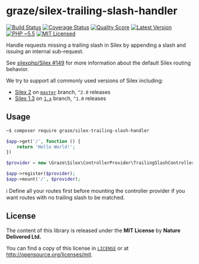 # graze/silex-trailing-slash-handler

[![Build Status][ico-build]][travis]
[![Coverage Status][ico-coverage]][coverage]
[![Quality Score][ico-quality]][quality] 
[![Latest Version][ico-package]][package]
[![PHP ~5.5][ico-engine]][lang]
[![MIT Licensed][ico-license]][license]

Handle requests missing a trailing slash in Silex by
appending a slash and issuing an internal sub-request.

See [silexphp/Silex #149](https://github.com/silexphp/Silex/issues/149) for more
information about the default Silex routing behavior.

We try to support all commonly used versions of Silex including:

- [Silex 2][silex-2] on [`master`][branch-master] branch, `^2.0` releases
- [Silex 1.3][silex-1] on [`1.x`][branch-1.x] branch, `^1.0` releases

<!-- Links -->
[travis]: https://travis-ci.org/graze/silex-trailing-slash-handler
[lang]: https://secure.php.net
[package]: https://packagist.org/packages/graze/silex-trailing-slash-handler
[license]: https://github.com/graze/silex-trailing-slash-handler/blob/master/LICENSE
[coverage]: https://scrutinizer-ci.com/g/graze/silex-trailing-slash-handler/code-structure
[quality]: https://scrutinizer-ci.com/g/graze/silex-trailing-slash-handler
[silex-2]: https://github.com/silexphp/Silex
[silex-1]: https://github.com/silexphp/Silex/tree/1.3
[branch-master]: https://github.com/graze/silex-trailing-slash-handler/tree/master
[branch-1.x]: https://github.com/graze/silex-trailing-slash-handler/tree/1.x

<!-- Images -->
[ico-license]: https://img.shields.io/packagist/l/graze/silex-trailing-slash-handler.svg?style=flat-square
[ico-package]: https://img.shields.io/packagist/v/graze/silex-trailing-slash-handler.svg?style=flat-square
[ico-build]: https://img.shields.io/travis/graze/silex-trailing-slash-handler/master.svg?style=flat-square
[ico-engine]: https://img.shields.io/badge/php-%3E%3D5.6-8892BF.svg?style=flat-square
[ico-coverage]: https://img.shields.io/scrutinizer/coverage/g/graze/silex-trailing-slash-handler.svg?style=flat-square
[ico-quality]: https://img.shields.io/scrutinizer/g/graze/silex-trailing-slash-handler.svg?style=flat-square

## Usage

```bash
~$ composer require graze/silex-trailing-slash-handler
```

```php
$app->get('/', function () {
    return 'Hello World!';
})

$provider = new \Graze\Silex\ControllerProvider\TrailingSlashControllerProvider();

$app->register($provider);
$app->mount('/', $provider);
```

:information_source: Define all your routes first before mounting the controller
provider if you want routes with no trailing slash to be matched.

## License

The content of this library is released under the **MIT License** by **Nature Delivered Ltd.**

You can find a copy of this license in [`LICENSE`][license] or at http://opensource.org/licenses/mit.
